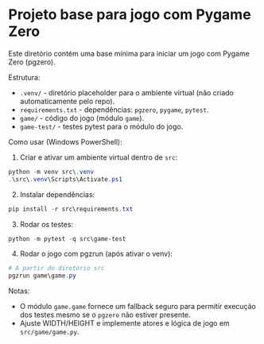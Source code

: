 # Projeto base para jogo com Pygame Zero

Este diretório contém uma base mínima para iniciar um jogo com Pygame Zero (pgzero).

Estrutura:
- `.venv/` - diretório placeholder para o ambiente virtual (não criado automaticamente pelo repo).
- `requirements.txt` - dependências: `pgzero`, `pygame`, `pytest`.
- `game/` - código do jogo (módulo `game`).
- `game-test/` - testes pytest para o módulo do jogo.

Como usar (Windows PowerShell):

1) Criar e ativar um ambiente virtual dentro de `src`:

```powershell
python -m venv src\.venv
.\src\.venv\Scripts\Activate.ps1
```

2) Instalar dependências:

```powershell
pip install -r src\requirements.txt
```

3) Rodar os testes:

```powershell
python -m pytest -q src\game-test
```

4) Rodar o jogo com pgzrun (após ativar o venv):

```powershell
# A partir do diretório src
pgzrun game\game.py
```

Notas:
- O módulo `game.game` fornece um fallback seguro para permitir execução dos testes mesmo se o `pgzero` não estiver presente.
- Ajuste WIDTH/HEIGHT e implemente atores e lógica de jogo em `src/game/game.py`.
